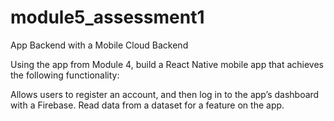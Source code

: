 # module5_assessment1
App Backend with a Mobile Cloud Backend

Using the app from Module 4, build a React Native mobile app that achieves the following functionality:

Allows users to register an account, and then log in to the app’s dashboard with a Firebase.
Read data from a dataset for a feature on the app.
